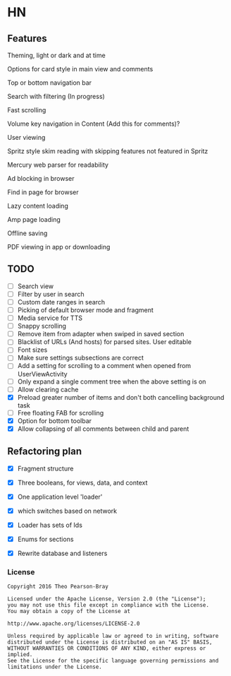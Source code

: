# HN

## Features

Theming, light or dark and at time

Options for card style in main view and comments

Top or bottom navigation bar

Search with filtering (In progress)

Fast scrolling

Volume key navigation in Content (Add this for comments)?

User viewing

Spritz style skim reading with skipping features not featured in Spritz

Mercury web parser for readability

Ad blocking in browser

Find in page for browser

Lazy content loading

Amp page loading

Offline saving

PDF viewing in app or downloading


## TODO
- [ ] Search view
- [ ] Filter by user in search
- [ ] Custom date ranges in search
- [ ] Picking of default browser mode and fragment
- [ ] Media service for TTS
- [ ] Snappy scrolling
- [ ] Remove item from adapter when swiped in saved section
- [ ] Blacklist of URLs (And hosts) for parsed sites. User editable
- [ ] Font sizes
- [ ] Make sure settings subsections are correct
- [ ] Add a setting for scrolling to a comment when opened from UserViewActivity
- [ ] Only expand a single comment tree when the above setting is on
- [ ] Allow clearing cache
- [x] Preload greater number of items and don't both cancelling background task
- [ ] Free floating FAB for scrolling
- [x] Option for bottom toolbar
- [x] Allow collapsing of all comments between child and parent

## Refactoring plan

- [x] Fragment structure 
- [x] Three booleans, for views, data, and context
- [x] One application level 'loader' 
- [x] which switches based on network
- [x] Loader has sets of Ids
- [x] Enums for sections
- [x] Rewrite database and listeners


### License 

    Copyright 2016 Theo Pearson-Bray
        
    Licensed under the Apache License, Version 2.0 (the "License");
    you may not use this file except in compliance with the License.
    You may obtain a copy of the License at
       
    http://www.apache.org/licenses/LICENSE-2.0
        
    Unless required by applicable law or agreed to in writing, software
    distributed under the License is distributed on an "AS IS" BASIS,
    WITHOUT WARRANTIES OR CONDITIONS OF ANY KIND, either express or implied.
    See the License for the specific language governing permissions and
    limitations under the License.